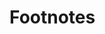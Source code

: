 # Footnotes

[^1]: This version of the plug-in was successfully tested with the platform version 6.7 and 7.5.

[^2]: Project dependent setting pages are available only when a project is selected.

[^3]: More precisely, if the plug-in is installed for a language it will calculate metrics, code duplications, and coding rule violations (as it is described in the SourceMeter User's Guide) but for a language other plug-ins can be installed as well that, for example, can detect additional coding rule violations which will also be presented on the dashboard. Even more, if a multilingual project is analyzed where SourceMeter is not used for all languages of the project, the results will still be correct because the corresponding results will be aggregated properly.

[^4]: SourceMeter and all integrated coding issue detectors work on source code except FindBugs and FxCop that require Java byte code and .NET binaries with pdb files of the C# project, respectively.

[^5]: Smaller values mean better quality for all metrics, except API documentation (AD), Comment density (CD), and Total Comment density (TCD).
